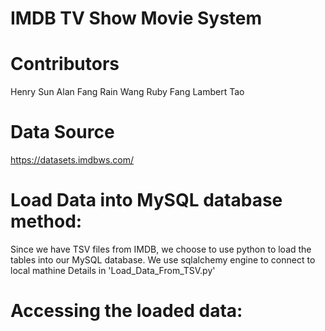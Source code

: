 # IMDB TV Show Movie System

# Contributors
Henry Sun
Alan Fang
Rain Wang
Ruby Fang
Lambert Tao

# Data Source
https://datasets.imdbws.com/

# Load Data into MySQL database method: 
Since we have TSV files from IMDB, we choose to use python to load the tables into our MySQL database. 
We use sqlalchemy engine to connect to local mathine
Details in 'Load_Data_From_TSV.py'

# Accessing the loaded data:
